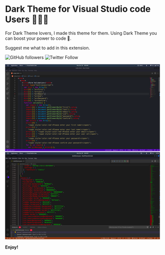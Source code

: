 # Dark Theme for Visual Studio code Users 🧑🏻‍💻

For Dark Theme lovers, I made this theme for them. Using Dark Theme you can boost your power to code 💯.

Suggest me what to add in this extension.

![GitHub followers](https://img.shields.io/github/followers/priyankarpal?style=social)
![Twitter Follow](https://img.shields.io/twitter/follow/priyankarpal?style=social)

![Image](/images/1.png)
![Image](/images/5.png)

**Enjoy!**
